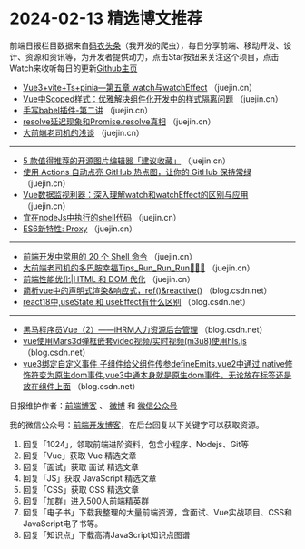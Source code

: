 # 2024-02-13 精选博文推荐

前端日报栏目数据来自[码农头条](http://toutiao.qdkfweb.cn/)（我开发的爬虫），每日分享前端、移动开发、设计、资源和资讯等，为开发者提供动力，点击Star按钮来关注这个项目，点击Watch来收听每日的更新[Github主页](https://github.com/kujian/frontendDaily)
* [Vue3+vite+Ts+pinia—第五章 watch与watchEffect](https://juejin.cn/post/7332762964376616960) （juejin.cn）
* [Vue中Scoped样式：优雅解决组件化开发中的样式隔离问题](https://juejin.cn/post/7333535323932082227) （juejin.cn）
* [手写babel插件-第二讲](https://juejin.cn/post/7333019950955560995) （juejin.cn）
* [resolve延迟现象和Promise.resolve真相](https://juejin.cn/post/7332762964376567808) （juejin.cn）
* [大前端老司机的浅谈](https://juejin.cn/post/7333021939358416936) （juejin.cn）

***
* [5 款值得推荐的开源图片编辑器「建议收藏」](https://juejin.cn/post/7333066398175281189) （juejin.cn）
* [使用 Actions 自动点亮 GitHub 热点图，让你的 GitHub 保持常绿](https://juejin.cn/post/7333021939358580776) （juejin.cn）
* [Vue数据监视利器：深入理解watch和watchEffect的区别与应用](https://juejin.cn/post/7333132436854030387) （juejin.cn）
* [宜在nodeJs中执行的shell代码](https://juejin.cn/post/7333467159219748874) （juejin.cn）
* [ES6新特性: Proxy](https://juejin.cn/post/7333416709120786468) （juejin.cn）

***
* [前端开发中常用的 20 个 Shell 命令](https://juejin.cn/post/7333027152139583497) （juejin.cn）
* [大前端老司机的多巴胺幸福Tips_Run_Run_Run🏃🏻‍♀️](https://juejin.cn/post/7332762964376698880) （juejin.cn）
* [前端性能优化|HTML 和 DOM 优化](https://juejin.cn/post/7333236033037353001) （juejin.cn）
* [简析vue中的声明式渲染&amp;响应式，ref()&amp;reactive()](https://blog.csdn.net/coder184/article/details/136096993) （blog.csdn.net）
* [react18中,useState 和 useEffect有什么区别](https://blog.csdn.net/celebrateyang/article/details/136102143) （blog.csdn.net）

***
* [黑马程序员Vue（2）——iHRM人力资源后台管理](https://blog.csdn.net/wn030416/article/details/136099897) （blog.csdn.net）
* [vue使用Mars3d弹框嵌套video视频/实时视频(m3u8)使用hls.js](https://blog.csdn.net/Uxiao7/article/details/136076753) （blog.csdn.net）
* [vue3绑定自定义事件 子组件给父组件传参defineEmits,vue2中通过.native修饰符变为原生dom事件,vue3中通本身就是原生dom事件，无论放在标签还是放在组件上面](https://blog.csdn.net/jieweiwujie/article/details/136093551) （blog.csdn.net）

日报维护作者：[前端博客](https://qdkfweb.cn/) 、 [微博](http://weibo.com/kujian) 和 [微信公众号](https://open.weixin.qq.com/qr/code?username=caibaojian_com)

我的微信公众号：[前端开发博客](https://open.weixin.qq.com/qr/code?username=caibaojian_com)，在后台回复以下关键字可以获取资源。

1. 回复「1024」，领取前端进阶资料，包含小程序、Nodejs、Git等
2. 回复「Vue」获取 Vue 精选文章
3. 回复「面试」获取 面试 精选文章
4. 回复「JS」获取 JavaScript 精选文章
5. 回复「CSS」获取 CSS 精选文章
6. 回复「加群」进入500人前端精英群
7. 回复「电子书」下载我整理的大量前端资源，含面试、Vue实战项目、CSS和JavaScript电子书等。
8. 回复「知识点」下载高清JavaScript知识点图谱